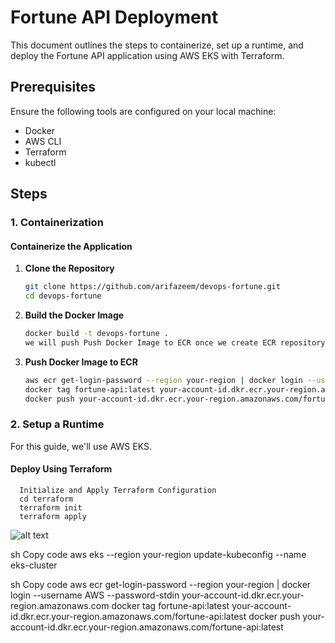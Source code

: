# Fortune API Deployment

This document outlines the steps to containerize, set up a runtime, and deploy the Fortune API application using AWS EKS with Terraform.

## Prerequisites

Ensure the following tools are configured on your local machine:

- Docker
- AWS CLI
- Terraform
- kubectl

## Steps

### 1. Containerization

#### Containerize the Application

1. **Clone the Repository**

   ```bash
   git clone https://github.com/arifazeem/devops-fortune.git
   cd devops-fortune

2. **Build the Docker Image**

   ```bash
   docker build -t devops-fortune .
   we will push Push Docker Image to ECR once we create ECR repository via terraform script
   
3. **Push Docker Image to ECR**

   ```bash
   aws ecr get-login-password --region your-region | docker login --username AWS --password-stdin your-account-id.dkr.ecr.your-region.amazonaws.com
   docker tag fortune-api:latest your-account-id.dkr.ecr.your-region.amazonaws.com/fortune-api:latest
   docker push your-account-id.dkr.ecr.your-region.amazonaws.com/fortune-api:latest

### 2. Setup a Runtime
For this guide, we'll use AWS EKS.

####   Deploy Using Terraform

      Initialize and Apply Terraform Configuration
      cd terraform
      terraform init
      terraform apply

![alt text](image.png)

sh
Copy code
aws eks --region your-region update-kubeconfig --name eks-cluster



sh
Copy code
aws ecr get-login-password --region your-region | docker login --username AWS --password-stdin your-account-id.dkr.ecr.your-region.amazonaws.com
docker tag fortune-api:latest your-account-id.dkr.ecr.your-region.amazonaws.com/fortune-api:latest
docker push your-account-id.dkr.ecr.your-region.amazonaws.com/fortune-api:latest

